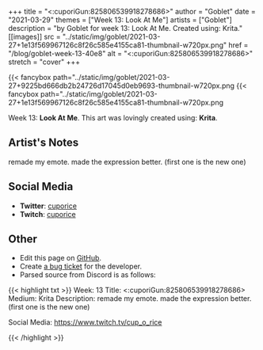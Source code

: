 +++
title =       "<:cuporiGun:825806539918278686>"
author =      "Goblet"
date =        "2021-03-29"
themes =      ["Week 13: Look At Me"]
artists =     ["Goblet"]
description = "by Goblet for week 13: Look At Me. Created using: Krita."
[[images]]
              src = "../static/img/goblet/2021-03-27+1e13f569967126c8f26c585e4155ca81-thumbnail-w720px.png"
              href = "/blog/goblet-week-13-40e8"
              alt = "<:cuporiGun:825806539918278686>"
              stretch = "cover"
+++


{{< fancybox path="../static/img/goblet/2021-03-27+9225bd666db2b24726d17045d0eb9693-thumbnail-w720px.png
{{< fancybox path="../static/img/goblet/2021-03-27+1e13f569967126c8f26c585e4155ca81-thumbnail-w720px.png

Week 13: **Look At Me**. This art was lovingly created using: **Krita**.

## Artist's Notes

remade my emote. made the expression better. (first one is the new one)

## Social Media

- **Twitter**: <a href='https://twitter.com/cuporice' target='_blank'>cuporice</a>
- **Twitch**: <a href='https://twitch.tv/cuporice' target='_blank'>cuporice</a>

## Other

- Edit this page on [GitHub](https://github.com/teaminkling/web-refresh/edit/main/content/blog/goblet-week-13-40e8.md).
- Create [a bug ticket](https://github.com/teaminkling/web-refresh/issues/new?assignees=&labels=bug&template=problem-report.md&title=) for the developer.
- Parsed source from Discord is as follows:

{{< highlight txt >}}
Week: 13
Title: <:cuporiGun:825806539918278686>
Medium: Krita
Description: 
remade my emote. made the expression better. (first one is the new one)

Social Media: 
https://www.twitch.tv/cup_o_rice


{{< /highlight >}}